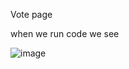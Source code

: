 Vote page

 when we run code we see

 ![image](https://github.com/sanket96s/projects/assets/109816069/914d2ba0-fc6e-4774-a196-b23541425431)

